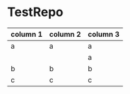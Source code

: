 # TestRepo

| column 1 | column 2 | column 3 |
|----------|----------|----------|
| a | a | a|
|||a|
| b | b | b |
| c | c | c |
